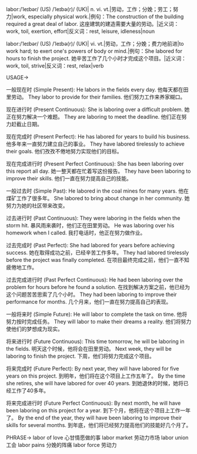 labor:/ˈleɪbər/ (US) /ˈleɪbə(r)/ (UK)| n. vi. vt.|劳动，工作；分娩；劳工；努力|work, especially physical work.|例句：The construction of the building required a great deal of labor.  这座建筑的建造需要大量的劳动。|近义词：work, toil, exertion, effort|反义词：rest, leisure, idleness|noun

labor:/ˈleɪbər/ (US) /ˈleɪbə(r)/ (UK)| vi. vt.|劳动，工作；分娩；费力地前进|to work hard; to exert one's powers of body or mind.|例句：She labored for hours to finish the project. 她辛苦工作了几个小时才完成这个项目。|近义词：work, toil, strive|反义词：rest, relax|verb


USAGE->

一般现在时 (Simple Present):
He labors in the fields every day. 他每天都在田里劳动。
They labor to provide for their families.  他们努力工作来养家糊口。

现在进行时 (Present Continuous):
She is laboring over a difficult problem. 她正在努力解决一个难题。
They are laboring to meet the deadline.  他们正在努力赶截止日期。

现在完成时 (Present Perfect):
He has labored for years to build his business. 他多年来一直努力建立自己的事业。
They have labored tirelessly to achieve their goals.  他们孜孜不倦地努力实现他们的目标。

现在完成进行时 (Present Perfect Continuous):
She has been laboring over this report all day. 她一整天都在忙着写这份报告。
They have been laboring to improve their skills.  他们一直在努力提高自己的技能。

一般过去时 (Simple Past):
He labored in the coal mines for many years. 他在煤矿工作了很多年。
She labored to bring about change in her community. 她努力为她的社区带来改变。

过去进行时 (Past Continuous):
They were laboring in the fields when the storm hit.  暴风雨来袭时，他们正在田里劳动。
He was laboring over his homework when I called.  我打电话时，他正在努力做作业。

过去完成时 (Past Perfect):
She had labored for years before achieving success.  她在取得成功之前，已经辛苦工作多年。
They had labored tirelessly before the project was finally completed.  在项目最终完成之前，他们一直不知疲倦地工作。


过去完成进行时 (Past Perfect Continuous):
He had been laboring over the problem for hours before he found a solution. 在找到解决方案之前，他已经为这个问题苦苦思索了几个小时。
They had been laboring to improve their performance for months.  几个月来，他们一直在努力提高自己的表现。

一般将来时 (Simple Future):
He will labor to complete the task on time. 他将努力按时完成任务。
They will labor to make their dreams a reality.  他们将努力使他们的梦想成为现实。

将来进行时 (Future Continuous):
This time tomorrow, he will be laboring in the fields. 明天这个时候，他将会在田里劳动。
Next week, they will be laboring to finish the project.  下周，他们将努力完成这个项目。

将来完成时 (Future Perfect):
By next year, they will have labored for five years on this project. 到明年，他们将在这个项目上工作五年了。
By the time she retires, she will have labored for over 40 years.  到她退休的时候，她将已经工作了40多年。

将来完成进行时 (Future Perfect Continuous):
By next month, he will have been laboring on this project for a year. 到下个月，他将在这个项目上工作一年了。
By the end of the year, they will have been laboring to improve their skills for several months.  到年底，他们将已经努力提高他们的技能好几个月了。


PHRASE->
labor of love 心甘情愿做的事
labor market 劳动力市场
labor union 工会
labor pains 分娩的阵痛
labor force 劳动力
